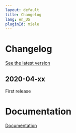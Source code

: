 ```yaml
---
layout: default
title: Changelog
lang: en_US
pluginId: miele
---
```


# Changelog

[See the latest version](#tocAnchor-1-1-1)

## 2020-04-xx

First release

# Documentation

[Documentation]({{site.baseurl}}/{{page.pluginId}})
